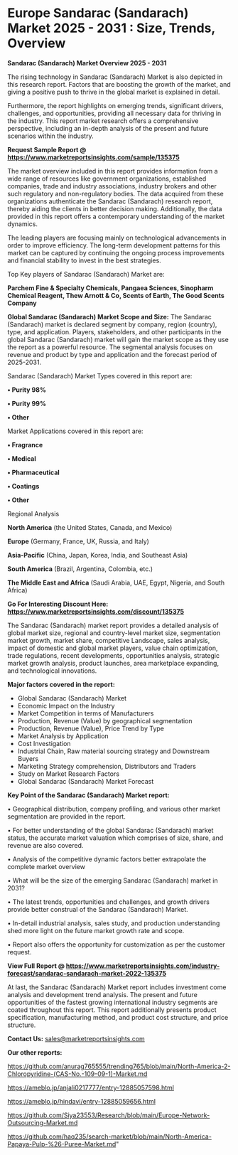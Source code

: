  # Europe Sandarac (Sandarach) Market 2025 - 2031 : Size, Trends, Overview

<Strong> Sandarac (Sandarach) Market Overview 2025 - 2031</strong>

The rising technology in Sandarac (Sandarach) Market is also depicted in this research report. Factors that are boosting the growth of the market, and giving a positive push to thrive in the global market is explained in detail.

Furthermore, the report highlights on emerging trends, significant drivers, challenges, and opportunities, providing all necessary data for thriving in the industry. This report market research offers a comprehensive perspective, including an in-depth analysis of the present and future scenarios within the industry.

<strong>Request Sample Report @ <a href=https://www.marketreportsinsights.com/sample/135375>https://www.marketreportsinsights.com/sample/135375</a></strong>

The market overview included in this report provides information from a wide range of resources like government organizations, established companies, trade and industry associations, industry brokers and other such regulatory and non-regulatory bodies. The data acquired from these organizations authenticate the Sandarac (Sandarach) research report, thereby aiding the clients in better decision making. Additionally, the data provided in this report offers a contemporary understanding of the market dynamics.

The leading players are focusing mainly on technological advancements in order to improve efficiency. The long-term development patterns for this market can be captured by continuing the ongoing process improvements and financial stability to invest in the best strategies.

Top Key players of Sandarac (Sandarach) Market are:

<strong>Parchem Fine & Specialty Chemicals, Pangaea Sciences, Sinopharm Chemical Reagent, Thew Arnott & Co, Scents of Earth, The Good Scents Company</strong>

<strong><b>Global Sandarac (Sandarach) Market Scope and Size:</b></strong>
The Sandarac (Sandarach) market is declared segment by company, region (country), type, and application. Players, stakeholders, and other participants in the global Sandarac (Sandarach) market will gain the market scope as they use the report as a powerful resource. The segmental analysis focuses on revenue and product by type and application and the forecast period of 2025-2031.

Sandarac (Sandarach) Market Types covered in this report are:

<strong>• Purity 98%

• Purity 99%

• Other</strong>

Market Applications covered in this report are:

<strong>• Fragrance

• Medical

• Pharmaceutical

• Coatings

• Other</strong> 

Regional Analysis

<strong>North America</strong> (the United States, Canada, and Mexico)

<strong>Europe</strong> (Germany, France, UK, Russia, and Italy)

<strong>Asia-Pacific</strong> (China, Japan, Korea, India, and Southeast Asia)

<strong>South America</strong> (Brazil, Argentina, Colombia, etc.)

<strong>The Middle East and Africa</strong> (Saudi Arabia, UAE, Egypt, Nigeria, and South Africa)

<strong>Go For Interesting Discount Here: <a href=https://www.marketreportsinsights.com/discount/135375>https://www.marketreportsinsights.com/discount/135375</a></strong>

The Sandarac (Sandarach) market report provides a detailed analysis of global market size, regional and country-level market size, segmentation market growth, market share, competitive Landscape, sales analysis, impact of domestic and global market players, value chain optimization, trade regulations, recent developments, opportunities analysis, strategic market growth analysis, product launches, area marketplace expanding, and technological innovations.

<strong><b>Major factors covered in the report:</b></strong>
<ul>
  <li>Global Sandarac (Sandarach) Market </li>
  <li>Economic Impact on the Industry</li>
  <li>Market Competition in terms of Manufacturers</li>
  <li>Production, Revenue (Value) by geographical segmentation</li>
  <li>Production, Revenue (Value), Price Trend by Type</li>
  <li>Market Analysis by Application</li>
  <li>Cost Investigation</li>
  <li>Industrial Chain, Raw material sourcing strategy and Downstream Buyers</li>
  <li>Marketing Strategy comprehension, Distributors and Traders</li>
  <li>Study on Market Research Factors</li>
  <li>Global Sandarac (Sandarach) Market Forecast</li>
</ul>

<strong><b>Key Point of the Sandarac (Sandarach) Market report:</b></strong>

• Geographical distribution, company profiling, and various other market segmentation are provided in the report.

• For better understanding of the global Sandarac (Sandarach) market status, the accurate market valuation which comprises of size, share, and revenue are also covered.

• Analysis of the competitive dynamic factors better extrapolate the complete market overview

• What will be the size of the emerging Sandarac (Sandarach) market in 2031?

• The latest trends, opportunities and challenges, and growth drivers provide better construal of the Sandarac (Sandarach) Market.

• In-detail industrial analysis, sales study, and production understanding shed more light on the future market growth rate and scope.

• Report also offers the opportunity for customization as per the customer request.

<strong><b>View Full Report @ <a href=https://www.marketreportsinsights.com/industry-forecast/sandarac-sandarach-market-2022-135375>https://www.marketreportsinsights.com/industry-forecast/sandarac-sandarach-market-2022-135375</a></b></strong>


At last, the Sandarac (Sandarach) Market report includes investment come analysis and development trend analysis. The present and future opportunities of the fastest growing international industry segments are coated throughout this report. This report additionally presents product specification, manufacturing method, and product cost structure, and price structure.

<strong>Contact Us:</strong>
sales@marketreportsinsights.com

<strong>Our other reports:</strong>

<a href=https://github.com/anurag765555/trending765/blob/main/North-America-2-Chloropyridine-(CAS-No.-109-09-1)-Market.md>https://github.com/anurag765555/trending765/blob/main/North-America-2-Chloropyridine-(CAS-No.-109-09-1)-Market.md</a>

<a href=https://ameblo.jp/anjali0217777/entry-12885057598.html>https://ameblo.jp/anjali0217777/entry-12885057598.html</a>

<a href=https://ameblo.jp/hindavi/entry-12885059656.html>https://ameblo.jp/hindavi/entry-12885059656.html</a>

<a href=https://github.com/Siya23553/Research/blob/main/Europe-Network-Outsourcing-Market.md>https://github.com/Siya23553/Research/blob/main/Europe-Network-Outsourcing-Market.md</a>

<a href=https://github.com/haq235/search-market/blob/main/North-America-Papaya-Pulp-%26-Puree-Market.md>https://github.com/haq235/search-market/blob/main/North-America-Papaya-Pulp-%26-Puree-Market.md</a>"
